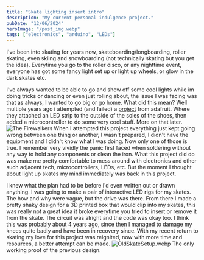 ```yaml
---
title: "Skate lighting insert intro"
description: "My current personal indulgence project."
pubDate: "12/06/2024"
heroImage: "/post_img.webp"
tags: ["electronics", "arduino", "LEDs"]
---
```


I've been into skating for years now, skateboarding/longboarding, roller skating, even skiing and snowboarding (not 
technically skating but you get the idea).
Everytime you go to the roller disco, or any nighttime event, everyone has got some fancy light set up or light up 
wheels, or glow in the dark skates etc.


I've always wanted to be able to go and show off some cool lights while im doing tricks or dancing or even just rolling
about, the issue I was facing was that as always, I wanted to go big or go home.
What did this mean? Well multiple years ago i attempted (and failed) a 
[project](https://learn.adafruit.com/firewalker-led-sneakers/overview) from adafruit. Where they attached an LED strip 
to the outside of the soles of the shoes, then added a microcontroller to do some very cool stuff. More on that later.
![The Firewalkers](/firewalkers.webp)
When I attempted this project everything just kept going wrong between one thing or another, I wasn't prepared, 
I didn't have the equipment and I didn't know what I was doing. Now only one of those is true. I remember very vividly 
the panic first faced when soldering without any way to hold any components or clean the iron.
What this project did do was make me pretty comfortable to mess around with electronics and other such adjacent tech, 
microcontrollers, LEDs, etc. 
But the moment I thought about light up skates my mind immediately was back in this project.

I knew what the plan had to be before i'd even written out or drawn anything. I was going to make a pair of interactive 
LED rigs for my skates. The how and why were vague, but the drive was there. From there I made a pretty shaky design for
a 3D printed box that would clip into my skates, this was really not a great idea it broke everytime you tried to insert
or remove it from the skate. The circuit was alright and the code was okay too. I think this was probably about 4 years 
ago, since then I managed to damage my knees quite badly and have been in recovery since.
With my recent return to skating my love for this project was reignited, now with more time and resources, 
a better attempt can be made.
![OldSkateSetup.webp](/OldSkateSetup.webp)
The only working proof of the previous design.